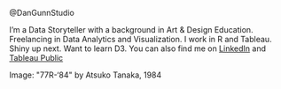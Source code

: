 @DanGunnStudio

I’m a Data Storyteller with a background in Art & Design Education.
Freelancing in Data Analytics and Visualization.
I work in R and Tableau. Shiny up next. Want to learn D3.
You can also find me on [LinkedIn](https://www.linkedin.com/in/dan-gunn-studio/) and [Tableau Public](https://public.tableau.com/app/profile/dan.gunn)

Image: "77R-‘84" by Atsuko Tanaka, 1984
